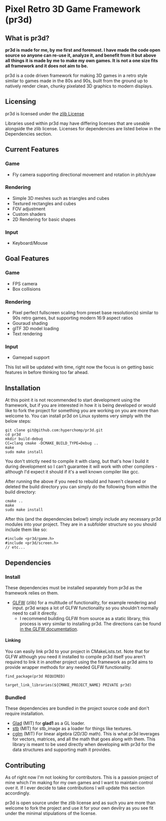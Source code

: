 # Pixel Retro 3D Game Framework (pr3d)

## What is pr3d?

**pr3d is made for me, by me first and foremost. I have made the code open source so anyone can re-use it, analyze it, and benefit from it but above all things it is made by me to make my own games. It is not a one size fits all framework and it does not aim to be.**

pr3d is a code driven framework for making 3D games in a retro style similar to games made in the 80s and 90s, built from the ground up to natively render clean, chunky pixelated 3D graphics to modern displays.

## Licensing

pr3d is licensed under the [zlib License](https://zlib.net/zlib_license.html)

Libraries used within pr3d may have differing licenses that are useable alongside the zlib license. Licenses for dependencies are listed below in the Dependencies section.

## Current Features

### Game
* Fly camera supporting directional movement and rotation in pitch/yaw 

### Rendering
* Simple 3D meshes such as triangles and cubes
* Textured rectangles and cubes
* FOV adjustment
* Custom shaders
* 2D Rendering for basic shapes

### Input
* Keyboard/Mouse

## Goal Features

### Game
* FPS camera
* Box collisions

### Rendering
* Pixel perfect fullscreen scaling from preset base resolution(s) similar to 90s retro games, but supporting modern 16:9 aspect ratios
* Gouraud shading
* glTF 3D model loading
* Text rendering

### Input
* Gamepad support

This list will be updated with time, right now the focus is on getting basic features in before thinking too far ahead.

## Installation

At this point it is not recommended to start development using the framework, but if you are interested in how it is being developed or would like to fork the project for something you are working on you are more than welcome to. You can install pr3d on Linux systems very simply with the below steps:

```
git clone git@github.com:hyperchomp/pr3d.git
cd pr3d
mkdir build-debug
CC=clang cmake -DCMAKE_BUILD_TYPE=Debug ..
make
sudo make install
```

You don't strictly need to compile it with clang, but that's how I build it during development so I can't guarantee it will work with other compilers - although I'd expect it should if it's a well known compiler like gcc.

After running the above if you need to rebuild and haven't cleaned or deleted the build directory you can simply do the following from within the build directory:

```
cmake ..
make
sudo make install
```

After this (and the dependencies below!) simply include any necessary pr3d modules into your project. They are in a subfolder structure so you should include them like so:

```
#include <pr3d/game.h>
#include <pr3d/screen.h>
// etc...
```

## Dependencies
### Install
These dependencies must be installed separately from pr3d as the framework relies on them.
* [GLFW](https://github.com/glfw/glfw) (zlib) for a multitude of functionality, for example rendering and input. pr3d wraps a lot of GLFW functionality so you shouldn't normally need to call it directly.
    * I recommend building GLFW from source as a static library, this process is very similar to installing pr3d. The directions can be found [in the GLFW documentation](https://www.glfw.org/docs/latest/compile.html).

#### Linking
You can easily link pr3d to your project in CMakeLists.txt. Note that for GLFW although you need it installed to compile pr3d itself you aren't required to link it in another project using the framework as pr3d aims to provide wrapper methods for any needed GLFW functionality.
```
find_package(pr3d REQUIRED)

target_link_libraries(${CMAKE_PROJECT_NAME} PRIVATE pr3d)
```

### Bundled
These dependencies are bundled in the project source code and don't require installation.
* [Glad](https://github.com/Dav1dde/glad) (MIT) for **glad1** as a GL loader.
* [stb](https://github.com/nothings/stb) (MIT) for stb_image as a loader for things like textures.
* [cglm](https://github.com/recp/cglm) (MIT) For linear algebra (2D/3D math). This is what pr3d leverages for vectors, matrices, and all the math that goes along with them. This library is meant to be used directly when developing with pr3d for the data structures and supporting math it provides.

## Contributing

As of right now I'm not looking for contributors. This is a passion project of mine which I'm making for my own games and I want to maintain control over it. If I ever decide to take contributions I will update this section accordingly.

pr3d is open source under the zlib license and as such you are more than welcome to fork the project and use it for your own devilry as you see fit under the minimal stipulations of the license.

